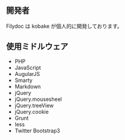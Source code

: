 <!-- keywords: future, markdoc, flatdoc, ditto, 類似, similar, folder, search, quick, filter -->
## 開発者
Filydoc は kobake が個人的に開発しております。

## 使用ミドルウェア
- PHP
- JavaScript
- AugularJS
- Smarty
- Markdown
- jQuery
- jQuery.mousesheel
- jQuery.treeView
- jQuery.cookie
- Grunt
- less
- Twitter Bootstrap3
